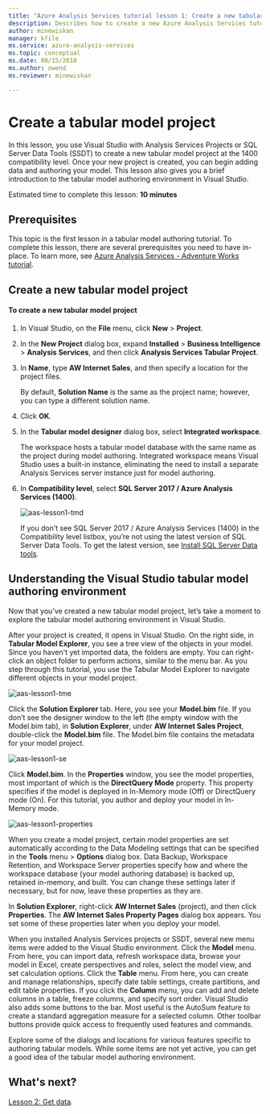 ```yaml
---
title: "Azure Analysis Services tutorial lesson 1: Create a new tabular model project | Microsoft Docs"
description: Describes how to create a new Azure Analysis Services tutorial project. 
author: minewiskan
manager: kfile
ms.service: azure-analysis-services
ms.topic: conceptual
ms.date: 08/15/2018
ms.author: owend
ms.reviewer: minewiskan

---
```

# Create a tabular model project

In this lesson, you use Visual Studio with Analysis Services Projects or SQL Server Data Tools (SSDT) to create a new tabular model project at the 1400 compatibility level. Once your new project is created, you can begin adding data and authoring your model. This lesson also gives you a brief introduction to the tabular model authoring environment in Visual Studio.  
  
Estimated time to complete this lesson: **10 minutes**  
  
## Prerequisites  
This topic is the first lesson in a tabular model authoring tutorial. To complete this lesson, there are several prerequisites you need to have in-place. To learn more, see [Azure Analysis Services - Adventure Works tutorial](../tutorials/aas-adventure-works-tutorial.md).  
  
## Create a new tabular model project  
  
#### To create a new tabular model project  
  
1.  In Visual Studio, on the **File** menu, click **New** > **Project**.  
  
2.  In the **New Project** dialog box, expand **Installed** > **Business Intelligence** > **Analysis Services**, and then click **Analysis Services Tabular Project**.  
  
3.  In  **Name**, type **AW Internet Sales**, and then specify a location for the project files.  
  
    By default, **Solution Name** is the same as the project name; however, you can type a different solution name.  
  
4.  Click **OK**.  
  
5.  In the **Tabular model designer** dialog box, select **Integrated workspace**.  
  
    The workspace hosts a tabular model database with the same name as the project during model authoring. Integrated workspace means Visual Studio uses a built-in instance, eliminating the need to install a separate Analysis Services server instance just for model authoring.
      
6.  In **Compatibility level**, select **SQL Server 2017 / Azure Analysis Services (1400)**.   
 
    ![aas-lesson1-tmd](../tutorials/media/aas-lesson1-tmd.png)
      
    If you don’t see SQL Server 2017 / Azure Analysis Services (1400) in the Compatibility level listbox, you’re not using the latest version of SQL Server Data Tools. To get the latest version, see [Install SQL Server Data tools](https://docs.microsoft.com/sql/ssdt/download-sql-server-data-tools-ssdt).  
      
  
## Understanding the Visual Studio tabular model authoring environment  
Now that you’ve created a new tabular model project, let’s take a moment to explore the tabular model authoring environment in Visual Studio.  
  
After your project is created, it opens in Visual Studio. On the right side, in **Tabular Model Explorer**, you see a tree view of the objects in your model. Since you haven't yet imported data, the folders are empty. You can right-click an object folder to perform actions, similar to the menu bar. As you step through this tutorial, you use the Tabular Model Explorer to navigate different objects in your model project.

![aas-lesson1-tme](../tutorials/media/aas-lesson1-tme.png)

Click the **Solution Explorer** tab. Here, you see your **Model.bim** file. If you don’t see the designer window to the left (the empty window with the Model.bim tab), in **Solution Explorer**, under **AW Internet Sales Project**, double-click the **Model.bim** file. The Model.bim file contains the metadata for your model project. 

![aas-lesson1-se](../tutorials/media/aas-lesson1-se.png)
  
Click **Model.bim**. In the **Properties** window, you see the model properties, most important of which is the **DirectQuery Mode** property. This property specifies if the model is deployed in In-Memory mode (Off) or DirectQuery mode (On). For this tutorial, you author and deploy your model in In-Memory mode.

![aas-lesson1-properties](../tutorials/media/aas-lesson1-properties.png)
  
When you create a model project, certain model properties are set automatically according to the Data Modeling settings that can be specified in the **Tools** menu > **Options** dialog box. Data Backup, Workspace Retention, and Workspace Server properties specify how and where the workspace database (your model authoring database) is backed up, retained in-memory, and built. You can change these settings later if necessary, but for now, leave these properties as they are.  

In **Solution Explorer**, right-click **AW Internet Sales** (project), and then click **Properties**. The **AW Internet Sales Property Pages** dialog box appears. You set some of these properties later when you deploy your model.  
  
When you installed Analysis Services projects or SSDT, several new menu items were added to the Visual Studio environment. Click the **Model** menu. From here, you can import data, refresh workspace data, browse your model in Excel, create perspectives and roles, select the model view, and set calculation options. Click the **Table** menu. From here, you can create and manage relationships, specify date table settings, create partitions, and edit table properties. If you click the **Column** menu, you can add and delete columns in a table, freeze columns, and specify sort order. Visual Studio also adds some buttons to the bar. Most useful is the AutoSum feature to create a standard aggregation measure for a selected column. Other toolbar buttons provide quick access to frequently used features and commands.  
  
Explore some of the dialogs and locations for various features specific to authoring tabular models. While some items are not yet active, you can get a good idea of the tabular model authoring environment.  
  

## What's next?
[Lesson 2: Get data](../tutorials/aas-lesson-2-get-data.md).

  
  
  
